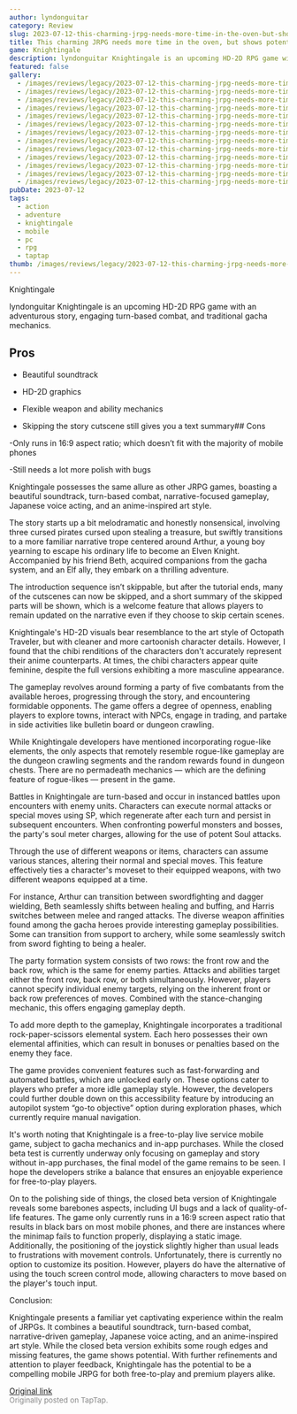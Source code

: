 ```yaml
---
author: lyndonguitar
category: Review
slug: 2023-07-12-this-charming-jrpg-needs-more-time-in-the-oven-but-shows-potential-review-knightingale
title: This charming JRPG needs more time in the oven, but shows potential | Review - Knightingale
game: Knightingale
description: lyndonguitar Knightingale is an upcoming HD-2D RPG game with an adventurous story, engaging turn-based combat, and traditional gacha mechanics.
featured: false
gallery:
  - /images/reviews/legacy/2023-07-12-this-charming-jrpg-needs-more-time-in-the-oven-but-shows-potential--review---knightingale-0.avif
  - /images/reviews/legacy/2023-07-12-this-charming-jrpg-needs-more-time-in-the-oven-but-shows-potential--review---knightingale-1.avif
  - /images/reviews/legacy/2023-07-12-this-charming-jrpg-needs-more-time-in-the-oven-but-shows-potential--review---knightingale-2.avif
  - /images/reviews/legacy/2023-07-12-this-charming-jrpg-needs-more-time-in-the-oven-but-shows-potential--review---knightingale-3.avif
  - /images/reviews/legacy/2023-07-12-this-charming-jrpg-needs-more-time-in-the-oven-but-shows-potential--review---knightingale-4.avif
  - /images/reviews/legacy/2023-07-12-this-charming-jrpg-needs-more-time-in-the-oven-but-shows-potential--review---knightingale-5.avif
  - /images/reviews/legacy/2023-07-12-this-charming-jrpg-needs-more-time-in-the-oven-but-shows-potential--review---knightingale-6.avif
  - /images/reviews/legacy/2023-07-12-this-charming-jrpg-needs-more-time-in-the-oven-but-shows-potential--review---knightingale-7.avif
  - /images/reviews/legacy/2023-07-12-this-charming-jrpg-needs-more-time-in-the-oven-but-shows-potential--review---knightingale-8.avif
  - /images/reviews/legacy/2023-07-12-this-charming-jrpg-needs-more-time-in-the-oven-but-shows-potential--review---knightingale-9.avif
  - /images/reviews/legacy/2023-07-12-this-charming-jrpg-needs-more-time-in-the-oven-but-shows-potential--review---knightingale-10.avif
  - /images/reviews/legacy/2023-07-12-this-charming-jrpg-needs-more-time-in-the-oven-but-shows-potential--review---knightingale-11.avif
  - /images/reviews/legacy/2023-07-12-this-charming-jrpg-needs-more-time-in-the-oven-but-shows-potential--review---knightingale-12.avif
pubDate: 2023-07-12
tags:
  - action
  - adventure
  - knightingale
  - mobile
  - pc
  - rpg
  - taptap
thumb: /images/reviews/legacy/2023-07-12-this-charming-jrpg-needs-more-time-in-the-oven-but-shows-potential--review---knightingale-0.avif
---
```


Knightingale

lyndonguitar
Knightingale is an upcoming HD-2D RPG game with an adventurous story, engaging turn-based combat, and traditional gacha mechanics.




## Pros



- Beautiful soundtrack


- HD-2D graphics


- Flexible weapon and ability mechanics


- Skipping the story cutscene still gives you a text summary## Cons


-Only runs in 16:9 aspect ratio; which doesn’t fit with the majority of mobile phones

-Still needs a lot more polish with bugs

Knightingale possesses the same allure as other JRPG games, boasting a beautiful soundtrack, turn-based combat, narrative-focused gameplay, Japanese voice acting, and an anime-inspired art style.

The story starts up a bit melodramatic and honestly nonsensical, involving three cursed pirates cursed upon stealing a treasure, but swiftly transitions to a more familiar narrative trope centered around Arthur, a young boy yearning to escape his ordinary life to become an Elven Knight. Accompanied by his friend Beth, acquired companions from the gacha system, and an Elf ally, they embark on a thrilling adventure.

The introduction sequence isn’t skippable, but after the tutorial ends, many of the cutscenes can now be skipped, and a short summary of the skipped parts will be shown, which is a welcome feature that allows players to remain updated on the narrative even if they choose to skip certain scenes.

Knightingale's HD-2D visuals bear resemblance to the art style of Octopath Traveler, but with cleaner and more cartoonish character details. However, I found that the chibi renditions of the characters don't accurately represent their anime counterparts. At times, the chibi characters appear quite feminine, despite the full versions exhibiting a more masculine appearance.

The gameplay revolves around forming a party of five combatants from the available heroes, progressing through the story, and encountering formidable opponents. The game offers a degree of openness, enabling players to explore towns, interact with NPCs, engage in trading, and partake in side activities like bulletin board or dungeon crawling.

While Knightingale developers have mentioned incorporating rogue-like elements, the only aspects that remotely resemble rogue-like gameplay are the dungeon crawling segments and the random rewards found in dungeon chests. There are no permadeath mechanics — which are the defining feature of rogue-likes — present in the game.

Battles in Knightingale are turn-based and occur in instanced battles upon encounters with enemy units. Characters can execute normal attacks or special moves using SP, which regenerate after each turn and persist in subsequent encounters. When confronting powerful monsters and bosses, the party's soul meter charges, allowing for the use of potent Soul attacks.

Through the use of different weapons or items, characters can assume various stances, altering their normal and special moves. This feature effectively ties a character's moveset to their equipped weapons, with two different weapons equipped at a time.

For instance, Arthur can transition between swordfighting and dagger wielding, Beth seamlessly shifts between healing and buffing, and Harris switches between melee and ranged attacks. The diverse weapon affinities found among the gacha heroes provide interesting gameplay possibilities. Some can transition from support to archery, while some seamlessly switch from sword fighting to being a healer.

The party formation system consists of two rows: the front row and the back row, which is the same for enemy parties. Attacks and abilities target either the front row, back row, or both simultaneously. However, players cannot specify individual enemy targets, relying on the inherent front or back row preferences of moves. Combined with the stance-changing mechanic, this offers engaging gameplay depth.

To add more depth to the gameplay, Knightingale incorporates a traditional rock-paper-scissors elemental system. Each hero possesses their own elemental affinities, which can result in bonuses or penalties based on the enemy they face.

The game provides convenient features such as fast-forwarding and automated battles, which are unlocked early on. These options cater to players who prefer a more idle gameplay style. However, the developers could further double down on this accessibility feature by introducing an autopilot system “go-to objective” option during exploration phases, which currently require manual navigation.

It's worth noting that Knightingale is a free-to-play live service mobile game, subject to gacha mechanics and in-app purchases. While the closed beta test is currently underway only focusing on gameplay and story without in-app purchases, the final model of the game remains to be seen. I hope the developers strike a balance that ensures an enjoyable experience for free-to-play players.

On to the polishing side of things, the closed beta version of Knightingale reveals some barebones aspects, including UI bugs and a lack of quality-of-life features. The game only currently runs in a 16:9 screen aspect ratio that results in black bars on most mobile phones, and there are instances where the minimap fails to function properly, displaying a static image. Additionally, the positioning of the joystick slightly higher than usual leads to frustrations with movement controls. Unfortunately, there is currently no option to customize its position. However, players do have the alternative of using the touch screen control mode, allowing characters to move based on the player's touch input.

Conclusion:

Knightingale presents a familiar yet captivating experience within the realm of JRPGs. It combines a beautiful soundtrack, turn-based combat, narrative-driven gameplay, Japanese voice acting, and an anime-inspired art style. While the closed beta version exhibits some rough edges and missing features, the game shows potential. With further refinements and attention to player feedback, Knightingale has the potential to be a compelling mobile JRPG for both free-to-play and premium players alike.

[Original link](https://m.taptap.io/post/5989702?share_id=818de021d35a&utm_medium=share&utm_source=discord)<br><span style="font-size: 0.95em; color: #888;">Originally posted on TapTap.</span>